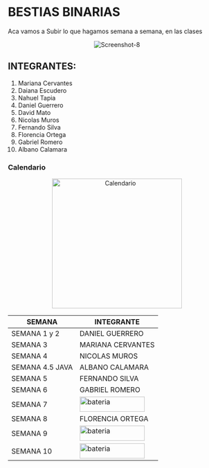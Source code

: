 # **BESTIAS BINARIAS**

Aca vamos a Subir lo que hagamos semana a semana, en las clases 

<div align="center">
<img src="https://i.ibb.co/hFyDT8Z/Screenshot-8.jpg" alt="Screenshot-8" border="0"></a></div>


## INTEGRANTES: 
1. Mariana Cervantes
2. Daiana Escudero
3. Nahuel Tapia
4. Daniel Guerrero
5. David Mato
6. Nicolas Muros
7. Fernando Silva
8. Florencia Ortega
9. Gabriel Romero
10. Albano Calamara

### Calendario

<div align="center">
  <img src="https://media.tenor.com/KfsNy9MrbYAAAAAd/work-tired.gif" alt="Calendario" width="300" height="300">
</div>

| SEMANA | INTEGRANTE |
| ------ | ---------- |
| SEMANA 1 y 2 | DANIEL GUERRERO |
| SEMANA 3 | MARIANA CERVANTES |
| SEMANA 4 | NICOLAS MUROS |
| SEMANA 4.5 JAVA | ALBANO CALAMARA |
| SEMANA 5 | FERNANDO SILVA |
| SEMANA 6 | GABRIEL ROMERO |
| SEMANA 7 | <img src="https://venus.com.py/wp-content/uploads/2017/03/bateria-movimiento.gif" alt="bateria" width="150" height="35" >|
| SEMANA 8 | FLORENCIA ORTEGA|
| SEMANA 9 | <img src="https://venus.com.py/wp-content/uploads/2017/03/bateria-movimiento.gif" alt="bateria" width="150" height="35" >|
| SEMANA 10 | <img src="https://venus.com.py/wp-content/uploads/2017/03/bateria-movimiento.gif" alt="bateria" width="150" height="35" >|
